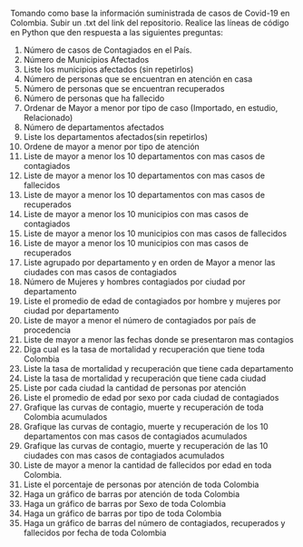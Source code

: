 Tomando como base la información suministrada de casos de Covid-19 en
Colombia. Subir un .txt del link del repositorio.
Realice las líneas de código en Python que den respuesta a las siguientes
preguntas:
1. Número de casos de Contagiados en el País.
2. Número de Municipios Afectados
3. Liste los municipios afectados (sin repetirlos)
4. Número de personas que se encuentran en atención en casa
5. Número de personas que se encuentran recuperados
6. Número de personas que ha fallecido
7. Ordenar de Mayor a menor por tipo de caso (Importado, en estudio,
Relacionado)
8. Número de departamentos afectados
9. Liste los departamentos afectados(sin repetirlos)
10. Ordene de mayor a menor por tipo de atención
11. Liste de mayor a menor los 10 departamentos con mas casos de
contagiados
12. Liste de mayor a menor los 10 departamentos con mas casos de
fallecidos
13. Liste de mayor a menor los 10 departamentos con mas casos de
recuperados
14. Liste de mayor a menor los 10 municipios con mas casos de
contagiados
15. Liste de mayor a menor los 10 municipios con mas casos de
fallecidos
16. Liste de mayor a menor los 10 municipios con mas casos de
recuperados
17. Liste agrupado por departamento y en orden de Mayor a menor las
ciudades con mas casos de contagiados
18. Número de Mujeres y hombres contagiados por ciudad por
departamento
19. Liste el promedio de edad de contagiados por hombre y mujeres por
ciudad por departamento
20. Liste de mayor a menor el número de contagiados por país de
procedencia
21. Liste de mayor a menor las fechas donde se presentaron mas
contagios
22. Diga cual es la tasa de mortalidad y recuperación que tiene toda
Colombia
23. Liste la tasa de mortalidad y recuperación que tiene cada
departamento
24. Liste la tasa de mortalidad y recuperación que tiene cada ciudad
25. Liste por cada ciudad la cantidad de personas por atención
26. Liste el promedio de edad por sexo por cada ciudad de contagiados
27. Grafique las curvas de contagio, muerte y recuperación de toda
Colombia acumulados
28. Grafique las curvas de contagio, muerte y recuperación de los 10
departamentos con mas casos de contagiados acumulados
29. Grafique las curvas de contagio, muerte y recuperación de las 10
ciudades con mas casos de contagiados acumulados
30. Liste de mayor a menor la cantidad de fallecidos por edad en toda
Colombia.
31. Liste el porcentaje de personas por atención de toda Colombia
32. Haga un gráfico de barras por atención de toda Colombia
33. Haga un gráfico de barras por Sexo de toda Colombia
34. Haga un gráfico de barras por tipo de toda Colombia
35. Haga un gráfico de barras del número de contagiados, recuperados y
fallecidos por fecha de toda Colombia